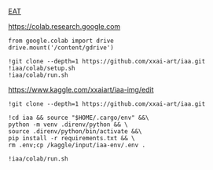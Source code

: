 
[EAT](https://github.com/xxai-fork/Image-Aesthetics-Assessment)

https://colab.research.google.com

```
from google.colab import drive
drive.mount('/content/gdrive')

!git clone --depth=1 https://github.com/xxai-art/iaa.git
!iaa/colab/setup.sh
!iaa/colab/run.sh
```

https://www.kaggle.com/xxaiart/iaa-img/edit

```
!git clone --depth=1 https://github.com/xxai-art/iaa.git

!cd iaa && source "$HOME/.cargo/env" &&\
python -m venv .direnv/python && \
source .direnv/python/bin/activate &&\
pip install -r requirements.txt && \
rm .env;cp /kaggle/input/iaa-env/.env .

!iaa/colab/run.sh
```
